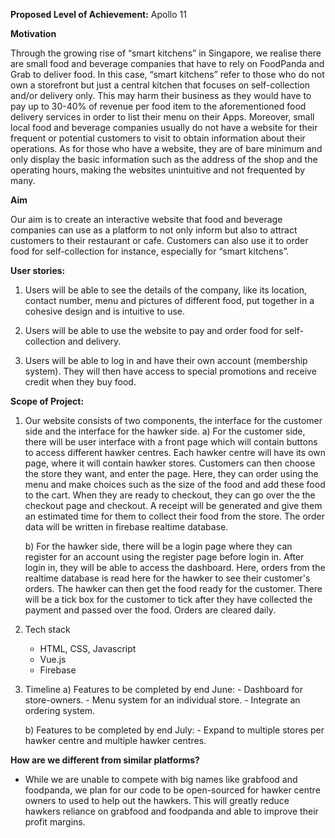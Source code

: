 **Proposed Level of Achievement:** Apollo 11


**Motivation**

Through the growing rise of “smart kitchens” in Singapore, we realise there are small food and beverage companies that have to rely on FoodPanda and Grab to deliver food. In this case, “smart kitchens” refer to those who do not own a storefront but just a central kitchen that focuses on self-collection and/or delivery only. This may harm their business as they would have to pay up to 30-40% of revenue per food item to the aforementioned food delivery services in order to list their menu on their Apps. Moreover, small local food and beverage companies usually do not have a website for their frequent or potential customers to visit to obtain information about their operations. As for those who have a website, they are of bare minimum and only display the basic information such as the address of the shop and the operating hours, making the websites unintuitive and not frequented by many.


**Aim**

Our aim is to create an interactive website that food and beverage companies can use as a platform to not only inform but also to attract customers to their restaurant or cafe. Customers can also use it to order food for self-collection for instance, especially for “smart kitchens”.


**User stories:**

   1. Users will be able to see the details of the company, like its location, contact number, menu and pictures of different food, put together in a cohesive design and is        intuitive to use.


   2. Users will be able to use the website to pay and order food for self-collection and delivery.


   3. Users will be able to log in and have their own account (membership system). They will then have access to special promotions and receive credit when they buy food.


**Scope of Project:**

1. Our website consists of two components, the interface for the customer side and the interface for the hawker side.
    a) For the customer side, there will be user interface with a front page which will contain buttons to access different hawker centres. Each hawker centre will have its          own page, where it will contain hawker stores. Customers can then choose the store they want, and enter the page. Here, they can order using the menu and make choices        such as the size of the food and add these food to the cart. When they are ready to checkout, they can go over the the checkout page and checkout. A receipt will be          generated and give them an estimated time for them to collect their food from the store. The order data will be written in firebase realtime database.

    b) For the hawker side, there will be a login page where they can register for an account using the register page before login in. After login in, they will be able to          access the dashboard. Here, orders from the realtime database is read here for the hawker to see their customer's orders. The hawker can then get the food ready for          the customer. There will be a tick box for the customer to tick after they have collected the payment and passed over the food. Orders are cleared daily.
    
2. Tech stack
    - HTML, CSS, Javascript
    - Vue.js
    - Firebase

3. Timeline
    a) Features to be completed by end June:
        - Dashboard for store-owners.
        - Menu system for an individual store.
        - Integrate an ordering system.
    
    b) Features to be completed by end July:
        - Expand to multiple stores per hawker centre and multiple hawker centres.


**How are we different from similar platforms?**

   - While we are unable to compete with big names like grabfood and foodpanda, we plan for our code to be open-sourced for hawker centre owners to used to help out the            hawkers. This will greatly reduce hawkers reliance on grabfood and foodpanda and able to improve their profit margins.

